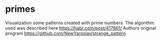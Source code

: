 # primes
Visualization some patterns created with prime numbers. The algorithm used was described here https://habr.com/post/417861/ Authors original program https://github.com/NewYaroslav/strange_pattern

